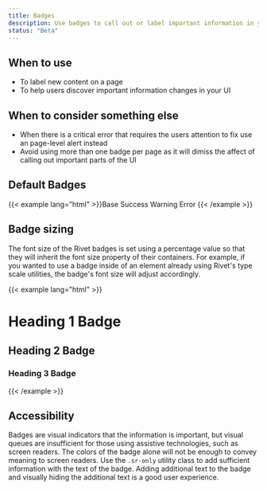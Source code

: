 ```yaml
---
title: Badges
description: Use badges to call out or label important information in your UI.
status: "Beta"
---
```

## When to use
- To label new content on a page
- To help users discover important information changes in your UI

## When to consider something else
- When there is a critical error that requires the users attention to fix use an page-level alert instead
- Avoid using more than one badge per page as it will dimiss the affect of calling out important parts of the UI

## Default Badges
{{< example lang="html" >}}<span class="rvt-badge">Base</span>
<span class="rvt-badge rvt-badge--success">Success</span>
<span class="rvt-badge rvt-badge--warning">Warning</span>
<span class="rvt-badge rvt-badge--error">Error</span>
{{< /example >}}

## Badge sizing
The font size of the Rivet badges is set using a percentage value so that they will inherit the font size property of their containers. For example, if you wanted to use a badge inside of an element already using Rivet's type scale utilities, the badge's font size will adjust accordingly.

{{< example lang="html" >}}<h1 class="rvt-ts-41">Heading 1 <span class="rvt-badge rvt-badge--success">Badge</span></h1>
<h2 class="rvt-m-top-lg rvt-ts-32">Heading 2 <span class="rvt-badge rvt-badge--warning">Badge</span></h2>
<h3 class="rvt-m-top-lg rvt-ts-26">Heading 3 <span class="rvt-badge rvt-badge--error">Badge</span></h3>
{{< /example >}}


## Accessibility
Badges are visual indicators that the information is important, but visual queues are insufficient for those using assistive technologies, such as screen readers. The colors of the badge alone will not be enough to convey meaning to screen readers. Use the `.sr-only` utility class to add sufficient information with the text of the badge. Adding additional text to the badge and visually hiding the additional text is a good user experience.
